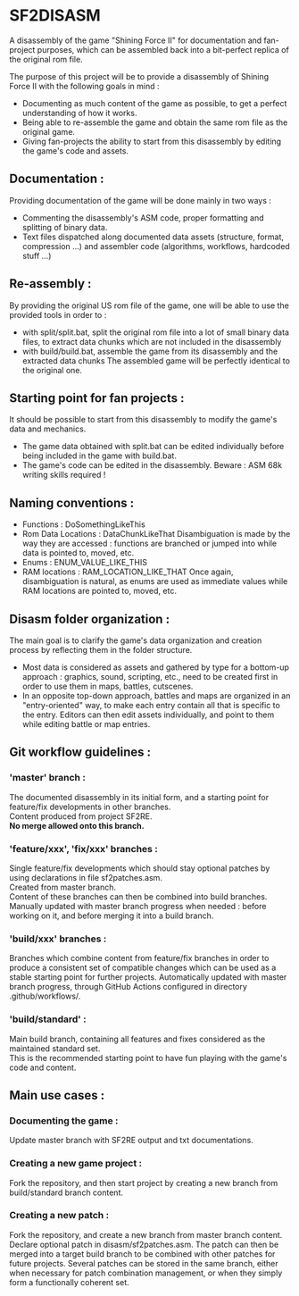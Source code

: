 SF2DISASM
=========

A disassembly of the game "Shining Force II" for documentation and fan-project purposes, which can be assembled back into a bit-perfect replica of the original rom file.


The purpose of this project will be to provide a disassembly of Shining Force II with the following goals in mind : 
- Documenting as much content of the game as possible, to get a perfect understanding of how it works.
- Being able to re-assemble the game and obtain the same rom file as the original game.
- Giving fan-projects the ability to start from this disassembly by editing the game's code and assets.


## Documentation : 
Providing documentation of the game will be done mainly in two ways : 
- Commenting the disassembly's ASM code, proper formatting and splitting of binary data.
- Text files dispatched along documented data assets (structure, format, compression ...) and assembler code (algorithms, workflows, hardcoded stuff ...)


## Re-assembly : 
By providing the original US rom file of the game, one will be able to use the provided tools in order to :
- with split/split.bat, split the original rom file into a lot of small binary data files, to extract data chunks which are not included in the disassembly
- with build/build.bat, assemble the game from its disassembly and the extracted data chunks
The assembled game will be perfectly identical to the original one. 


## Starting point for fan projects :
It should be possible to start from this disassembly to modify the game's data and mechanics. 
- The game data obtained with split.bat can be edited individually before being included in the game with build.bat.
- The game's code can be edited in the disassembly. Beware : ASM 68k writing skills required !


## Naming conventions :
- Functions : DoSomethingLikeThis
- Rom Data Locations : DataChunkLikeThat
Disambiguation is made by the way they are accessed : functions are
branched or jumped into while data is pointed to, moved, etc.
- Enums : ENUM_VALUE_LIKE_THIS
- RAM locations : RAM_LOCATION_LIKE_THAT
Once again, disambiguation is natural, as enums are used as immediate
values while RAM locations are pointed to, moved, etc.


## Disasm folder organization :
The main goal is to clarify the game's data organization and creation
process by reflecting them in the folder structure.
- Most data is considered as assets and gathered by type for a
bottom-up approach : graphics, sound, scripting, etc., need to be
created first in order to use them in maps, battles, cutscenes.
- In an opposite top-down approach, battles and maps are organized in an
"entry-oriented" way, to make each entry contain all that is specific to
the entry.
Editors can then edit assets individually, and point to them while
editing battle or map entries.


## Git workflow guidelines :
### 'master' branch :
The documented disassembly in its initial form, and a starting point for feature/fix developments in other branches.   
Content produced from project SF2RE.  
**No merge allowed onto this branch.**
### 'feature/xxx', 'fix/xxx' branches :
Single feature/fix developments which should stay optional patches by using declarations in file sf2patches.asm.  
Created from master branch.   
Content of these branches can then be combined into build branches.
Manually updated with master branch progress when needed : before working on it, and before merging it into a build branch.
### 'build/xxx' branches :
Branches which combine content from feature/fix branches in order to produce a consistent set of compatible changes which can be used as a stable starting point for further projects.
Automatically updated with master branch progress, through GitHub Actions configured in directory .github/workflows/.
### 'build/standard' :
Main build branch, containing all features and fixes considered as the maintained standard set.  
This is the recommended starting point to have fun playing with the game's code and content.


## Main use cases :
### Documenting the game :
Update master branch with SF2RE output and txt documentations.
### Creating a new game project :
Fork the repository, and then start project by creating a new branch from build/standard branch content.
### Creating a new patch :
Fork the repository, and create a new branch from master branch content.
Declare optional patch in disasm/sf2patches.asm.
The patch can then be merged into a target build branch to be combined with other patches for future projects.
Several patches can be stored in the same branch, either when necessary for patch combination management, or when they simply form a functionally coherent set.